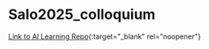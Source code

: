 # Salo2025_colloquium

[Link to AI Learning Repo](https://github.com/bresciacolloquium/bresciacolloquium_ai_hub){:target="_blank" rel="noopener"}
